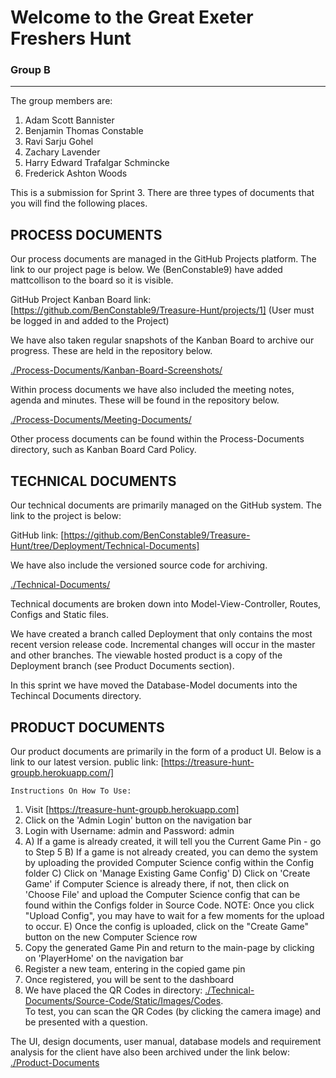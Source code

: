 # Welcome to the Great Exeter Freshers Hunt

### Group B
___

The group members are:

1. Adam Scott Bannister
2. Benjamin Thomas Constable
3. Ravi Sarju Gohel
4. Zachary Lavender
5. Harry Edward Trafalgar Schmincke
6. Frederick Ashton Woods


This is a submission for Sprint 3. There are three types of documents that you will find the following places.

## PROCESS DOCUMENTS
Our process documents are managed in the GitHub Projects platform. The link to our project page is below. We (BenConstable9) have added mattcollison to the board so it is visible.

GitHub Project Kanban Board link: [https://github.com/BenConstable9/Treasure-Hunt/projects/1] (User must be logged in and added to the Project)

We have also taken regular snapshots of the Kanban Board to archive our progress. These are held in the repository below.

[./Process-Documents/Kanban-Board-Screenshots/](./Process-Documents/Kanban-Board-Screenshots/)

Within process documents we have also included the meeting notes, agenda and minutes. These will be found in the repository below.

[./Process-Documents/Meeting-Documents/](./Process-Documents/Meeting-Documents/)

Other process documents can be found within the Process-Documents directory, such as Kanban Board Card Policy.


## TECHNICAL DOCUMENTS
Our technical documents are primarily managed on the GitHub system. The link to the project is below:

GitHub link: [https://github.com/BenConstable9/Treasure-Hunt/tree/Deployment/Technical-Documents]

We have also include the versioned source code for archiving.

[./Technical-Documents/](./Technical-Documents/)

Technical documents are broken down into Model-View-Controller, Routes, Configs and Static files.  

We have created a branch called Deployment that only contains the most recent version release code. Incremental changes will occur in the master and other branches. The viewable hosted product is a copy of the Deployment branch (see Product Documents section).

In this sprint we have moved the Database-Model documents into the Techincal Documents directory.

## PRODUCT DOCUMENTS
Our product documents are primarily in the form of a product UI. Below is a link to our latest version.
public link: [https://treasure-hunt-groupb.herokuapp.com/]

    Instructions On How To Use:
1) Visit [https://treasure-hunt-groupb.herokuapp.com]
2) Click on the 'Admin Login' button on the navigation bar
3) Login with Username: admin and Password: admin
4)  A) If a game is already created, it will tell you the Current Game Pin - go to Step 5
    B) If a game is not already created, you can demo the system by uploading the provided Computer Science config within the Config folder
    C) Click on 'Manage Existing Game Config'
    D) Click on 'Create Game' if Computer Science is already there, if not, then click on 'Choose File' and upload the Computer Science config that can be found within the Configs folder in Source Code.
    NOTE: Once you click "Upload Config", you may have to wait for a few moments for the upload to occur.
    E) Once the config is uploaded, click on the "Create Game" button on the new Computer Science row
5) Copy the generated Game Pin and return to the main-page by clicking on 'PlayerHome' on the navigation bar
6) Register a new team, entering in the copied game pin
7) Once registered, you will be sent to the dashboard
8) We have placed the QR Codes in directory: [./Technical-Documents/Source-Code/Static/Images/Codes](./Technical-Documents/Source-Code/Static/Images/Codes).  
  To test, you can scan the QR Codes (by clicking the camera image) and be presented with a question.

The UI, design documents, user manual, database models and requirement analysis for the client have also been archived under the link below:
[./Product-Documents](./Product-Documents)
